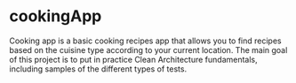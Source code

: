 # cookingApp

Cooking app is a basic cooking recipes app that allows you to find recipes based on the cuisine type according to your current location. The main goal of this project is to put in practice Clean Architecture fundamentals, including samples of the different types of tests.
